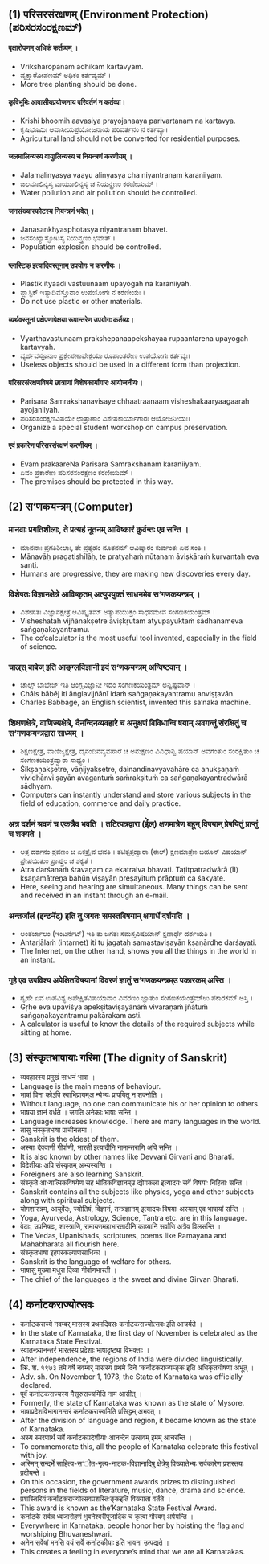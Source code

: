 ## (1) परिसरसंरक्षणम् (Environment Protection) (ಪರಿಸರಸಂರಕ್ಷಣಮ್)
#### वृक्षारोपणम् अधिकं कर्तव्यम् ।
* Vriksharopanam adhikam kartavyam.
* ವೃಕ್ಷಾರೋಪಣಮ್ ಅಧಿಕಂ ಕರ್ತವ್ಯಮ್ ।
* More tree planting should be done.
#### कृषिभूमिः आवासीयप्रयोजनाय परिवर्तनं न कर्तव्या।
* Krishi bhoomih aavasiya prayojanaaya parivartanam na kartavya.
* ಕೃಷಿಭೂಮಿಃ ಆವಾಸೀಯಪ್ರಯೋಜನಾಯ ಪರಿವರ್ತನಂ ನ ಕರ್ತವ್ಯಾ।
* Agricultural land should not be converted for residential purposes.
#### जलमालिन्यस्य वायुालिन्यस्य च नियन्त्रणं करणीयम् ।
* Jalamalinyasya vaayu alinyasya cha niyantranam karaniiyam.
* ಜಲಮಾಲಿನ್ಯಸ್ಯ ವಾಯುಾಲಿನ್ಯಸ್ಯ ಚ ನಿಯನ್ತ್ರಣಂ ಕರಣೀಯಮ್ ।
* Water pollution and air pollution should be controlled.
#### जनसंख्यास्फोटस्य नियन्त्रणं भवेत् ।
* Janasankhyasphotasya niyantranam bhavet.
* ಜನಸಂಖ್ಯಾಸ್ಫೋಟಸ್ಯ ನಿಯನ್ತ್ರಣಂ ಭವೇತ್ ।
* Population explosion should be controlled.
#### प्लास्टिक् इत्यादिवस्तूनाम् उपयोगः न करणीयः ।
* Plastik ityaadi vastuunaam upayogah na karaniiyah.
* ಪ್ಲಾಸ್ಟಿಕ್ ಇತ್ಯಾದಿವಸ್ತೂನಾಂ ಉಪಯೋಗಃ ನ ಕರಣೀಯಃ ।
* Do not use plastic or other materials.
#### व्यर्थवस्तूनां प्रक्षेपणापेक्षया रूपान्तरेण उपयोगः कर्तव्यः।
* Vyarthavastunaam prakshepanaapekshayaa rupaantarena upayogah kartavyah.
* ವ್ಯರ್ಥವಸ್ತೂನಾಂ ಪ್ರಕ್ಷೇಪಣಾಪೇಕ್ಷಯಾ ರೂಪಾಂತರೇಣ ಉಪಯೋಗಃ ಕರ್ತವ್ಯಃ।
* Useless objects should be used in a different form than projection.
#### परिसरसंरक्षणविषये छात्राणां विशेषकार्यागारः आयोजनीयः।
* Parisara Samrakshanavisaye chhaatraanaam visheshakaaryaagaarah ayojaniiyah.
* ಪರಿಸರಸಂರಕ್ಷಣವಿಷಯೇ ಛಾತ್ರಾಣಾಂ ವಿಶೇಷಕಾರ್ಯಾಗಾರಃ ಆಯೋಜನೀಯಃ।
* Organize a special student workshop on campus preservation.
#### एवं प्रकारेण परिसरसंरक्षणं करणीयम् ।
* Evam prakaareNa Parisara Samrakshanam karaniiyam.
* ಏವಂ ಪ್ರಕಾರೇಣ ಪರಿಸರಸಂರಕ್ಷಣಂ ಕರಣೀಯಮ್ ।
* The premises should be protected in this way.

## (2) स‘णकयन्त्रम् (Computer)
### मानवाः प्रगतिशीलाः, ते प्रत्यहं नूतनम् आविष्कारं कुर्वन्तः एव सन्ति । 
* ಮಾನವಾಃ ಪ್ರಗತಿಶೀಲಾಃ, ತೇ ಪ್ರತ್ಯಹಂ ನೂತನಮ್ ಆವಿಷ್ಕಾರಂ ಕುರ್ವಂತಃ ಏವ ಸಂತಿ ।
* Mānavāḥ pragatishīlāḥ, te pratyahaṁ nūtanam āviṣkāraṁ kurvantaḥ eva santi.
* Humans are progressive, they are making new discoveries every day.
###  विशेषतः विज्ञानक्षेत्रे आविष्कृतम् अत्युपयुक्तं साधनमेव स‘गणकयन्त्रम् ।
* ವಿಶೇಷತಃ ವಿಜ್ಞಾನಕ್ಷೇತ್ರೆ ಆವಿಷ್ಕೃತಮ್ ಅತ್ಯುಪಯುಕ್ತಂ ಸಾಧನಮೇವ ಸಂಗಣಕಯಂತ್ರಮ್ ।
* Visheshatah vijñānakṣetre āviṣkṛutam atyupayuktaṁ sādhanameva saṅgaṇakayantramu.
* The co‘calculator is the most useful tool invented, especially in the field of science.
###  चाल्र्स् बाबेज् इति आङ्ग्लविज्ञानी इदं स‘णकयन्त्रम् अन्विष्टवान् ।
* ಚಾಲ್ಸ್ ಬಾಬೇಜ್ ಇತಿ ಆಂಗ್ಲವಿಜ್ಞಾನೀ ಇದಂ ಸಂಗಣಕಯಂತ್ರಮ್ ಅನ್ವಿಷ್ಟವಾನ್ ।
* Chāls bābēj iti āṅglavijñānī idaṁ saṅgaṇakayantramu anviṣṭavān.
* Charles Babbage, an English scientist, invented this sa‘naka machine.
###  शिक्षणक्षेत्रे, वाणिज्यक्षेत्रे, दैनन्दिनव्यवहारे च अनुक्षणं विविधान्वि षयान् अवगन्तुं संरक्षितुं च स‘गणकयन्त्रद्वारा साध्यम् । 
* ಶಿಕ್ಷಣಕ್ಷೇತ್ರೆ, ವಾಣಿಜ್ಯಕ್ಷೇತ್ರೆ, ದೈನಂದಿನವ್ಯವಹಾರೆ ಚ ಅನುಕ್ಷಣಂ ವಿವಿಧಾನ್ವಿ ಷಯಾನ್ ಅವಗಂತುಂ ಸಂರಕ್ಷಿತುಂ ಚ ಸಂಗಣಕಯಂತ್ರದ್ವಾರಾ ಸಾಧ್ಯಂ । 
* Śikṣaṇakṣetre, vāṇijyakṣetre, dainandinavyavahāre ca anukṣaṇaṁ vividhānvi ṣayān avagantuṁ saṁrakṣituṁ ca saṅgaṇakayantradwārā sādhyam.
* Computers can instantly understand and store various subjects in the field of education, commerce and daily practice.
###  अत्र दर्शनं श्रवणं च एकत्रैव भवति । तटित्पत्रद्वारा (ईेल्) क्षणमात्रेण बहून् विषयान् प्रेषयितुं प्राप्तुं च शक्यते । 
* ಅತ್ರ ದರ್ಶನಂ ಶ್ರವಣಂ ಚ ಏಕತ್ರೈವ ಭವತಿ । ತಟಿತ್ಪತ್ರದ್ವಾರಾ (ಈಲ್) ಕ್ಷಣಮಾತ್ರೆಣ ಬಹೂನ್ ವಿಷಯಾನ್ ಪ್ರೇಷಯಿತುಂ ಪ್ರಾಪ್ತುಂ ಚ ಶಕ್ಯತೆ । 
* Atra darśanaṁ śravaṇaṁ ca ekatraiva bhavati. Taṭitpatradwārā (īl) kṣaṇamātreṇa bahūn viṣayān preṣayituṁ prāptuṁ ca śakyate.
* Here, seeing and hearing are simultaneous. Many things can be sent and received in an instant through an e-mail.
###  अन्तर्जालं (इन्टर्नेट्) इति तु जगतः समस्तविषयान् क्षणार्धे दर्शयति । 
* ಅಂತರ್ಜಾಲಂ (ಇಂಟರ್ನೆಟ್) ಇತಿ ತು ಜಗತಃ ಸಮಸ್ತವಿಷಯಾನ್ ಕ್ಷಣಾರ್ಧೆ ದರ್ಶಯತಿ । 
* Antarjālaṁ (intarnet) iti tu jagataḥ samastaviṣayān kṣaṇārdhe darśayati.
* The Internet, on the other hand, shows you all the things in the world in an instant.
###  गृहे एव उपविश्य अपेक्षितविषयानां विवरणं ज्ञातुं स‘गणकयन्त्रम्उ पकारकम् अस्ति ।
* ಗೃಹೇ ಏವ ಉಪವಿಶ್ಯ ಅಪೇಕ್ಷಿತವಿಷಯಾನಾಂ ವಿವರಣಂ ಜ್ಞಾತುಂ ಸಂಗಣಕಯಂತ್ರಮ್ಉ ಪಕಾರಕಮ್ ಅಸ್ತಿ ।
* Gṛhe eva upaviśya apekṣitaviṣayānāṁ vivaraṇaṁ jñātuṁ saṅgaṇakayantramu pakārakam asti.
* A calculator is useful to know the details of the required subjects while sitting at home.

## (3) संस्कृतभाषायाः गरिमा (The dignity of Sanskrit)
* व्यवहारस्य प्रमुखं साधनं भाषा ।
* Language is the main means of behaviour.
* भाषां विना कोऽपि स्वाभिप्रायम्अ न्येभ्यः प्रापयितु् न शक्नोति ।
* Without language, no one can communicate his or her opinion to others.
* भाषया ज्ञानं वर्धते । जगति अनेकाः भाषाः सन्ति ।
* Language increases knowledge. There are many languages in the world.
* तासु संस्कृतभाषा प्राचीनतमा ।
* Sanskrit is the oldest of them.
* अस्याः देववाणी गीर्वाणी, भारती इत्यादीनि नामान्तराणि अपि सन्ति ।
* It is also known by other names like Devvani Girvani and Bharati.
* विदेशीयाः अपि संस्कृतम् अभ्यस्यन्ति ।
* Foreigners are also learning Sanskrit.
* संस्कृते आध्यात्मिकविषयेण सह भौतिकविज्ञानम्उ द्योगकला इत्यादयः सर्वे विषयाः निहिताः सन्ति ।
* Sanskrit contains all the subjects like physics, yoga and other subjects along with spiritual subjects.
* योगशास्त्रम्, आयुर्वेदः, ज्योतिषं, विज्ञानं, तन्त्रज्ञानम् इत्यादयः विषयाः अस्याम् एव भाषायां सन्ति ।
* Yoga, Ayurveda, Astrology, Science, Tantra etc. are in this language.
* वेदाः, उपनिषदः, शास्त्राणि, रामायणमहाभारतादीनि काव्यानि सर्वाणि अत्रैव विलसन्ति ।
* The Vedas, Upanishads, scriptures, poems like Ramayana and Mahabharata all flourish here.
* संस्कृतभाषा इहपरकल्याणसाधिका ।
* Sanskrit is the language of welfare for others.
* भाषासु मुख्या मधुरा दिव्या गीर्वाणभारती ।
* The chief of the languages is the sweet and divine Girvan Bharati.

## (4) कर्नाटकराज्योत्सवः
* कर्नाटकराज्ये नवम्बर् मासस्य प्रथमदिवसः कर्नाटकराज्योत्सवः इति आचर्यते ।
* In the state of Karnataka, the first day of November is celebrated as the Karnataka State Festival.
* स्वातन्त्र्यानन्तरं भारतस्य प्रदेशाः भाषादृष्ट्या विभक्ताः ।
* After independence, the regions of India were divided linguistically.
* क्रि. श. १९७३ तमे वर्षे नवम्बर् मासस्य प्रथमे दिने ‘कर्नाटकराज्यम्ङ्क इति अधिकृतघोषणा अभूत् ।
* Adv. sh. On November 1, 1973, the State of Karnataka was officially declared.
* पूर्वं कर्नाटकराज्यस्य मैसूरुराज्यमिति नाम आसीत् ।
* Formerly, the state of Karnataka was known as the state of Mysore.
* भाषाप्रदेशविभागानन्तरं कर्नाटकराज्यमिति प्रसिद्धम् अभवत् ।
* After the division of language and region, it became known as the state of Karnataka.
* अस्य स्मरणार्थं सर्वे कर्नाटकप्रदेशीयाः आनन्देन उत्सवम् इमम् आचरन्ति ।
* To commemorate this, all the people of Karnataka celebrate this festival with joy.
* अस्मिन् सन्दर्भे साहित्य-स‘ीत-नृत्य-नाटक-विज्ञानादिषु क्षेत्रेषु विख्यातेभ्यः सर्वकारेण प्रशस्तयः प्रदीयन्ते ।
* On this occasion, the government awards prizes to distinguished persons in the fields of literature, music, dance, drama and science.
* प्रशस्तिरियं‘कर्नाटकराज्योत्सवप्रशस्तिःङ्कइति विख्याता वर्तते ।
* This award is known as the‘Karnataka State Festival Award.
* कर्नाटके सर्वत्र ध्वजारोहणं भुवनेश्वरीपूजादिकं च कृत्वा गौरवम् अर्पयन्ति ।
* Everywhere in Karnataka, people honor her by hoisting the flag and worshiping Bhuvaneshwari.
* अनेन सर्वेषां मनसि वयं सर्वे कर्नाटकीयाः इति भावना उत्पद्यते ।
* This creates a feeling in everyone’s mind that we are all Karnatakas.


